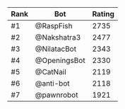Rank|Bot|Rating
---|---|---
#1|@RaspFish|2735
#2|@Nakshatra3|2477
#3|@NilatacBot|2343
#4|@OpeningsBot|2330
#5|@CatNail|2119
#6|@anti-bot|2118
#7|@pawnrobot|1921
